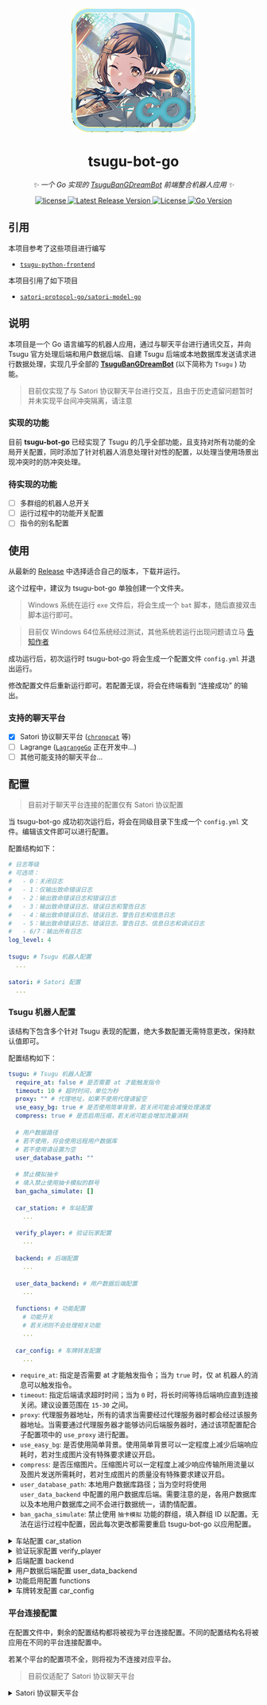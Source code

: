 <div align="center">

![tsugu-bot-go logo](https://github.com/WindowsSov8forUs/tsugu-bot-go/blob/main/logo/tsugu-bot-go.png)

# tsugu-bot-go

_✨ 一个 Go 实现的 [TsuguBanGDreamBot](https://github.com/Yamamoto-2/tsugu-bangdream-bot) 前端整合机器人应用 ✨_

</div>

<p align="center">

<a href="https://github.com/Yamamoto-2/tsugu-bangdream-bot">
  <img src="https://img.shields.io/badge/tsugu bangdream bot-v2 api-FFEE88" alt="license">
</a>

<a href="https://github.com/WindowsSov8forUs/tsugu-bot-go">
  <img src="https://img.shields.io/github/v/release/WindowsSov8forUs/tsugu-bot-go" alt="Latest Release Version">
</a>

<a href="https://github.com/WindowsSov8forUs/tsugu-bot-go/blob/main/LICENSE">
  <img src="https://img.shields.io/github/license/WindowsSov8forUs/tsugu-bot-go" alt="License">
</a>

<a href="https://golang.org/dl/">
  <img src="https://img.shields.io/github/go-mod/go-version/WindowsSov8forUs/tsugu-bot-go" alt="Go Version">
</a>

</p>

## 引用

本项目参考了这些项目进行编写

- [`tsugu-python-frontend`](https://github.com/kumoSleeping/tsugu-python-frontend)

本项目引用了如下项目

- [`satori-protocol-go/satori-model-go`](https://github.com/satori-protocol-go/satori-model-go)

## 说明

本项目是一个 Go 语言编写的机器人应用，通过与聊天平台进行通讯交互，并向 Tsugu 官方处理后端和用户数据后端、自建 Tsugu 后端或本地数据库发送请求进行数据处理，实现几乎全部的 **[TsuguBanGDreamBot](https://github.com/Yamamoto-2/tsugu-bangdream-bot)** (以下简称为 `Tsugu` ) 功能。

> 目前仅实现了与 Satori 协议聊天平台进行交互，且由于历史遗留问题暂时并未实现平台间冲突隔离，请注意

### 实现的功能

目前 **tsugu-bot-go** 已经实现了 Tsugu 的几乎全部功能，且支持对所有功能的全局开关配置，同时添加了针对机器人消息处理针对性的配置，以处理当使用场景出现冲突时的防冲突处理。

### 待实现的功能

- [ ] 多群组的机器人总开关
- [ ] 运行过程中的功能开关配置
- [ ] 指令的别名配置

## 使用

从最新的 [Release](https://github.com/WindowsSov8forUs/tsugu-bot-go/releases) 中选择适合自己的版本，下载并运行。

这个过程中，建议为 tsugu-bot-go 单独创建一个文件夹。

> Windows 系统在运行 `exe` 文件后，将会生成一个 `bat` 脚本，随后直接双击脚本运行即可。

> 目前仅 Windows 64位系统经过测试，其他系统若运行出现问题请立马 [告知作者](https://github.com/WindowsSov8forUs/tsugu-bot-go/issues)

成功运行后，初次运行时 tsugu-bot-go 将会生成一个配置文件 `config.yml` 并退出运行。

修改配置文件后重新运行即可。若配置无误，将会在终端看到 “连接成功” 的输出。

### 支持的聊天平台

- [x] Satori 协议聊天平台 ([`chronocat`](https://github.com/chrononeko/chronocat) 等)
- [ ] Lagrange ([`LagrangeGo`](https://github.com/LagrangeDev/LagrangeGo) 正在开发中...)
- [ ] 其他可能支持的聊天平台...

## 配置

> 目前对于聊天平台连接的配置仅有 Satori 协议配置

当 tsugu-bot-go 成功初次运行后，将会在同级目录下生成一个 `config.yml` 文件。编辑该文件即可以进行配置。

配置结构如下：

```yaml
# 日志等级
# 可选项：
#   - 0：关闭日志
#   - 1：仅输出致命错误日志
#   - 2：输出致命错误日志和错误日志
#   - 3：输出致命错误日志、错误日志和警告日志
#   - 4：输出致命错误日志、错误日志、警告日志和信息日志
#   - 5：输出致命错误日志、错误日志、警告日志、信息日志和调试日志
#   - 6/7：输出所有日志
log_level: 4

tsugu: # Tsugu 机器人配置
  ...

satori: # Satori 配置
  ...
```

### Tsugu 机器人配置

该结构下包含多个针对 Tsugu 表现的配置，绝大多数配置无需特意更改，保持默认值即可。

配置结构如下：

```yaml
tsugu: # Tsugu 机器人配置
  require_at: false # 是否需要 at 才能触发指令
  timeout: 10 # 超时时间，单位为秒
  proxy: "" # 代理地址，如果不使用代理请留空
  use_easy_bg: true # 是否使用简单背景，若关闭可能会减慢处理速度
  compress: true # 是否启用压缩，若关闭可能会增加流量消耗

  # 用户数据路径
  # 若不使用，将会使用远程用户数据库
  # 若不使用请设置为空
  user_database_path: ""

  # 禁止模拟抽卡
  # 填入禁止使用抽卡模拟的群号
  ban_gacha_simulate: []

  car_station: # 车站配置
    ...

  verify_player: # 验证玩家配置
    ...

  backend: # 后端配置
    ...

  user_data_backend: # 用户数据后端配置
    ...

  functions: # 功能配置
    # 功能开关
    # 若关闭则不会处理相关功能
    ...

  car_config: # 车牌转发配置
    ...
```

- `require_at`: 指定是否需要 at 才能触发指令；当为 `true` 时，仅 at 机器人的消息可以触发指令。
- `timeout`: 指定后端请求超时时间；当为 `0` 时，将长时间等待后端响应直到连接关闭。建议设置范围在 `15-30` 之间。
- `proxy`: 代理服务器地址，所有的请求当需要经过代理服务器时都会经过该服务器地址。当需要通过代理服务器才能够访问后端服务器时，通过该项配置配合子配置项中的 `use_proxy` 进行配置。
- `use_easy_bg`: 是否使用简单背景。使用简单背景可以一定程度上减少后端响应耗时，若对生成图片没有特殊要求建议开启。
- `compress`: 是否压缩图片。压缩图片可以一定程度上减少响应传输所用流量以及图片发送所需耗时，若对生成图片的质量没有特殊要求建议开启。
- `user_database_path`: 本地用户数据库路径；当为空时将使用 `user_data_backend` 中配置的用户数据库后端。需要注意的是，各用户数据库以及本地用户数据库之间不会进行数据统一，请酌情配置。
- `ban_gacha_simulate`: 禁止使用 `抽卡模拟` 功能的群组，填入群组 ID 以配置。无法在运行过程中配置，因此每次更改都需要重启 tsugu-bot-go 以应用配置。

<details>
<summary>车站配置 car_station</summary>

#### 车站配置 `car_station`

`car_station` 子配置项用于对车牌转发进行配置。需要注意的是，车牌转发依然受 `require_at` 控制，因此当 `require_at` 为 `true` 时，仍然需要 at 机器人才能够进行车牌转发。此时建议开启 `forward_response` 选项，以即时得知车牌是否转发成功。

配置结构如下：

```yaml
  car_station: # 车站配置
    token_name: "Tsugu" # 车站令牌名称
    bandori_station_token: "ZtV4EX2K9Onb" # BanG Dream! 车站令牌
    use_proxy: false # 是否使用代理
    forward_response: false # 是否转发响应
    response_content: "" # 响应内容，只有在转发响应为 true 时有效
```

- `token_name`: 车站转发所需令牌名称。若没有自己的令牌，可维持默认值不变。
- `bandori_station_token`: 车站转发所需令牌。若没有自己的令牌，可维持默认值不变。
- `use_proxy`: 是否使用代理。若发现机器人所在网络环境无法直接访问车站，可使用代理服务器访问。
- `forward_response`: 是否在转发成功后进行响应。若为 `true` 则将会在转发成功后回复车牌所在消息，否则将会保持静默。
- `response_content`: 仅当 `forward_response` 为 `true` 时有效，可用于自定义转发成功后的回复消息。此时若此配置留空，则会回复默认的转发成功消息。

</details>

<details>
<summary>验证玩家配置 verify_player</summary>

#### 验证玩家配置 `verify_player`

`verify_player` 子配置项用于对验证玩家进行配置。目前只有 `use_proxy` 唯一一个配置项，用于控制当使用本地用户数据库时是否使用代理服务器。

由于当使用本地用户数据库时，验证玩家需要访问 **[bestdori](https://bestdori.com/)** ，因此若您的机器人所在网络环境无法直接访问 bestdori 或访问不稳定，且需要使用本地用户数据库，建议启用该配置。

配置结构如下：

```yaml
  verify_player: # 验证玩家配置
    use_proxy: false # 是否使用代理
```

</details>

<details>
<summary>后端配置 backend</summary>

#### 后端配置 `backend`

`backend` 子配置项用于对后端进行配置。一般不需要更改该子配置。

配置结构如下：

```yaml
  backend: # 后端配置
    url: "http://tsugubot.com:8080" # 后端地址，默认为山本服务器后端地址，若有自建后端服务器可填入
    use_proxy: false # 是否使用代理
```

- `url`: 后端地址。默认为 Tsugu 官方后端地址，若有自建后端服务器且官方后端访问不稳定可以配置。
- `use_proxy`: 是否使用代理。若机器人所在网络环境访问后端受限，可启用该配置。

</details>

<details>
<summary>用户数据后端配置 user_data_backend</summary>

#### 用户数据后端配置 `user_data_backend`

`user_data_backend` 子配置项用于对用户数据后端进行配置。一般不需要更改该子配置。若配置了 `user_database_path` 选项，则表明启用了本地用户数据库，该子配置将无效。

配置结构如下：

```yaml
  user_data_backend: # 用户数据后端配置
    url: "http://tsugubot.com:8080" # 用户数据后端地址，默认为山本服务器后端地址，若有自建后端服务器可填入
    use_proxy: false # 是否使用代理
```

- `url`: 后端地址。默认为 Tsugu 官方后端地址，若有自建后端服务器且官方后端访问不稳定可以配置。
- `use_proxy`: 是否使用代理。若机器人所在网络环境访问后端受限，可启用该配置。

</details>

<details>
<summary>功能启用配置 functions</summary>

#### 功能启用配置 `functions`

`functions` 子配置项用于对 tsugu-bot-go 所启用的功能进行配置。其中每个子配置项都是一个功能，设置为 `true` 则在全局启用该功能，否则在全局关闭该功能。默认为全部开启，一般不需要进行更改。

配置结构如下：

```yaml
  functions: # 功能配置
    # 功能开关
    # 若关闭则不会处理相关功能
    help: true # 帮助文档
    car_forward: true # 车牌转发
    change_main_server: true # 切换主服务器
    switch_car_forward: true # 是否允许指令开启车牌转发
    bind_player: true # 绑定玩家
    change_server_list: true # 切换服务器列表
    player_status: true # 玩家状态
    card_illustration: true # 查卡面
    player: true # 玩家信息
    gacha_simulatie: true # 抽卡模拟
    gacha: true # 查卡池
    event: true # 查活动
    song: true # 查歌曲
    song_meta: true # 查询分数表
    character: true # 查角色
    chart: true # 查谱面
    ycx: true # ycx
    ycx_all: true # ycxall
    lsycx: true # lsycx
    ycm: true # 有车吗
    card: true # 查卡
```

- `help`: 帮助消息，发送指定功能的帮助信息。
- `car_forward`: 车牌转发。
- `change_main_server`: 切换主服务器。
- `switch_car_forward`: 开启/关闭个人车牌转发。
- `bind_player`: 绑定玩家。
- `change_server_list`: 设置服务器列表。
- `player_status`: 玩家状态。
- `card_illustration`: 查卡面。
- `player`: 查询玩家信息。
- `gacha_simulatie`: 抽卡模拟。
- `gacha`: 查卡池。
- `event`: 查活动。
- `song`: 查歌曲。
- `song_meta`: 查分数表。
- `character`: 查角色。
- `chart`: 查谱面。
- `ycx`: 活动指定等级预测线。
- `ycx_all`: 活动全部预测线。
- `lsycx`: 活动的历史预测线。
- `ycm`: 有车吗？/查询车站车牌号。
- `card`: 查卡。

</details>

<details>
<summary>车牌转发配置 car_config</summary>

#### 车牌转发配置 `car_config`

`car_config` 子配置项用于对车牌转发功能进行配置。两个子配置项均为字符串数组。

该子配置项自带一定数量默认项，一般情况下不需要进行额外配置。

配置结构如下：

```yaml
  car_config: # 车牌转发配置
    car: # 有效车牌关键词
      ...
  
    fake: # 无效车牌关键词
      ...
```

- `car`: 有效车牌关键词。若消息中不含该数组内任一关键词则将被视为无效车牌，不予转发。
- `fake`: 无效车牌关键词。若消息中含有该数组内任一关键词则将被视为无效车牌，不予转发。

</details>

### 平台连接配置

在配置文件中，剩余的配置结构都将被视为平台连接配置。不同的配置结构名将被应用在不同的平台连接配置中。

若某个平台的配置项不全，则将视为不连接对应平台。

> 目前仅适配了 Satori 协议聊天平台

<details>
<summary>Satori 协议聊天平台</summary>

#### Satori 协议聊天平台

`satori` 配置项将用于对 **[Satori 协议](https://satori.js.org/zh-CN/)** 聊天平台进行配置。具体的配置内容请从对应的 Satori 平台内获得。

配置结构如下：

```yaml
satori: # Satori 配置
  version: 1 # Satori 版本，目前只有 1
  path: "" # Satori 部署路径，可以为空，如果不为空需要以 / 开头
  token: "" # 鉴权令牌，如果不设置则不会进行鉴权
  host: "http://127.0.0.1" # 主机地址
  port: 5140 # 端口
```

- `version`: Satori 协议版本号，输入对应版本号的数字即可。
    > 目前仅支持 `v1` 版本
- `path`: Satori 平台设置的机器人部署路径，若未设置则留空即可。
- `token`: Satori 平台与机器人应用连接所需的鉴权令牌，若无需鉴权则留空即可。若需要鉴权，留空则无法进行连接。
- `host`: Satori 平台与机器人应用连接的地址，若处于相同网络环境下则填入 `"http://127.0.0.1"` 即可。
- `port`: Satori 平台与机器人应用连接的端口，输入端口对应 `1-65535` 的数字即可。

</details>
